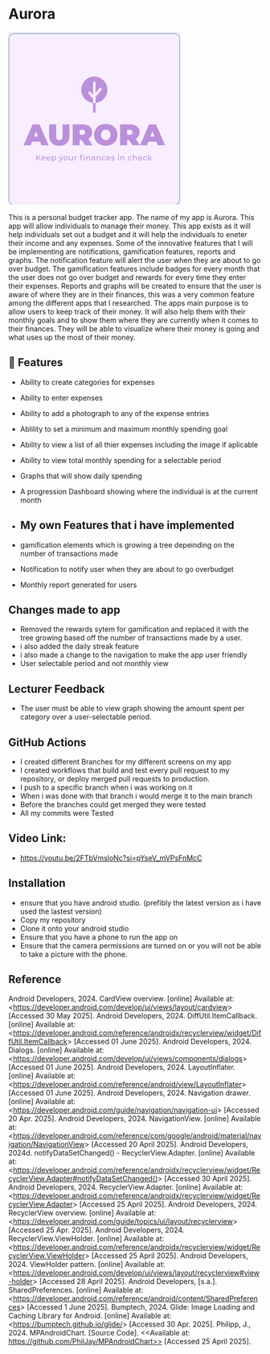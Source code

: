 # Aurora

![My App Logo](AppLogo.PNG)

This is a personal budget tracker app. The name of my app is Aurora. This app will allow individuals to manage their money.
This app exists as it will help individuals set out a budget and it will help the individuals 
to eneter their income and any expenses. Some of the innovative features that I will be implementing are notifications, gamification features, reports and graphs. 
The notification feature will alert the user when they are about to go over budget.
The gamification features include badges for every month that the user does not go over budget and rewards for every time they enter their expenses. 
Reports and graphs will be created to ensure that the user is aware of where they are in their finances, this was a very common feature among the different apps that I researched.
The apps main purpose is to allow users to keep track of their money. It will also help them with their monthly goals and to show them where they are currently when it comes to their finances. 
They will be able to visualize where their money is going and what uses up the most of their money. 

## 🚀 Features

- Ability to create categories for expenses
- Ability to enter expenses
- Ability to add a photograph to any of the expense entries
- Ablility to set a minimum and maximum monthly spending goal
- Ability to view a list of all thier expenses including the image if aplicable
- Ability to view total monthly spending for a selectable period
- Graphs that will show daily spending
- A progression Dashboard showing where the individual is at the current month

- ## My own Features that i have implemented
- gamification elements which is growing a tree depeinding on the number of transactions made
- Notification to notify user when they are about to go overbudget
- Monthly report generated for users

## Changes made to app
- Removed the rewards sytem for gamification and replaced it with the tree growing based off the number of transactions made by a user.
- i also added the daily streak feature
- i also made a change to the navigation to make the app user friendly
- User selectable period and not monthly view

## Lecturer Feedback
- The user must be able to view graph showing the amount spent per category over a user-selectable period.

## GitHub Actions
- I created different Branches for my different screens on my app
- I created workflows that build and test every pull request to my repository, or deploy merged pull requests to production.
- I push to a specific branch when i was working on it
- When i was done with that branch i would merge it to the main branch
- Before the branches could get merged they were tested
- All my commits were Tested

## Video Link:
- <https://youtu.be/2FTbVmsloNc?si=pYseV_mVPsFnMcC>

## Installation
- ensure that you have android studio. (prefibly the latest version as i have used the lastest version)
- Copy my repository
- Clone it onto your android studio
- Ensure that you have a phone to run the app on
- Ensure that the camera permissions are turned on or you will not be able to take a picture with the phone. 

## Reference 
Android Developers, 2024. CardView overview. [online] Available at:
<<https://developer.android.com/develop/ui/views/layout/cardview>>
[Accessed 30 May 2025].
Android Developers, 2024. DiffUtil.ItemCallback. [online] Available at:
<<https://developer.android.com/reference/androidx/recyclerview/widget/DiffUtil.ItemCallback>>
[Accessed 01 June 2025].
Android Developers, 2024. Dialogs. [online] Available at:
<<https://developer.android.com/develop/ui/views/components/dialogs>>
[Accessed 01 June 2025].
Android Developers, 2024. LayoutInflater. [online] Available at:
<<https://developer.android.com/reference/android/view/LayoutInflater>>
[Accessed 01 June 2025].
Android Developers, 2024. Navigation drawer. [online] Available at:
<<https://developer.android.com/guide/navigation/navigation-ui>>
[Accessed 20 Apr. 2025].
Android Developers, 2024. NavigationView. [online] Available at:
<<https://developer.android.com/reference/com/google/android/material/navigation/NavigationView>>
[Accessed 20 April 2025].
Android Developers, 2024d. notifyDataSetChanged() - RecyclerView.Adapter. [online] Available at:
<<https://developer.android.com/reference/androidx/recyclerview/widget/RecyclerView.Adapter#notifyDataSetChanged()>>
[Accessed 30 April 2025].
Android Developers, 2024. RecyclerView.Adapter. [online] Available at:
<<https://developer.android.com/reference/androidx/recyclerview/widget/RecyclerView.Adapter>>
[Accessed 25 April 2025].
Android Developers, 2024. RecyclerView overview. [online] Available at:
<<https://developer.android.com/guide/topics/ui/layout/recyclerview>>
[Accessed 25 Apr. 2025].
Android Developers, 2024. RecyclerView.ViewHolder. [online] Available at:
<<https://developer.android.com/reference/androidx/recyclerview/widget/RecyclerView.ViewHolder>>
[Accessed 25 April 2025].
Android Developers, 2024. ViewHolder pattern. [online] Available at:
<<https://developer.android.com/develop/ui/views/layout/recyclerview#view-holder>>
[Accessed 28 April 2025].
Android Developers, [s.a.]. SharedPreferences. [online] Available at:
<<https://developer.android.com/reference/android/content/SharedPreferences>>
[Accessed 1 June 2025].
Bumptech, 2024. Glide: Image Loading and Caching Library for Android. [online] Available at:
<<https://bumptech.github.io/glide/>>
[Accessed 30 Apr. 2025].
Philipp, J., 2024. MPAndroidChart. [Source Code].
<<Available at: https://github.com/PhilJay/MPAndroidChart>>
[Accessed 25 April 2025].


